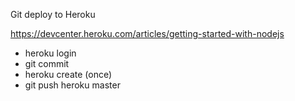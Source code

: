 Git deploy to Heroku

https://devcenter.heroku.com/articles/getting-started-with-nodejs

- heroku login
- git commit
- heroku create (once)
- git push heroku master
